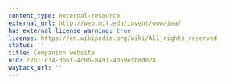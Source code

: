```yaml
---
content_type: external-resource
external_url: http://web.mit.edu/invent/www/ima/
has_external_license_warning: true
license: https://en.wikipedia.org/wiki/All_rights_reserved
status: ''
title: Companion website
uid: c2b11c34-3b6f-4c0b-8491-4d59efb8d824
wayback_url: ''
---
```

